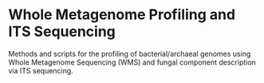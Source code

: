 # Whole Metagenome Profiling and ITS Sequencing

Methods and scripts for the profiling of bacterial/archaeal genomes using Whole Metagenome Sequencing (WMS) and fungal component description via ITS sequencing.
